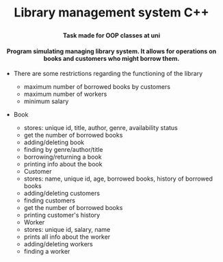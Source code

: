 
<h1 align="center">

  Library management system C++
  <br>
</h1>

<h4 align="center">Task made for OOP classes at uni</h4>
<h4 align="center">Program simulating managing library system. It allows for operations on books and customers who might borrow them.</h4>

* There are some restrictions regarding the functioning of the library
  - maximum number of borrowed books by customers
  - maximum number of workers
  - minimum salary

* Book
  - stores: unique id, title, author, genre, availability status
  - get the number of borrowed books
  - adding/deleting book
  - finding by genre/author/title
  - borrowing/returning a book
  - printing info about the book
  
  * Customer
  - stores: name, unique id, age, borrowed books, history of borrowed books
  - adding/deleting customers
  - finding customers
  - get the number of borrowed books
  - printing customer's history
  
  * Worker
  - stores: unique id, salary, name
  - prints all info about the worker
  - adding/deleting workers
  - finding a worker

